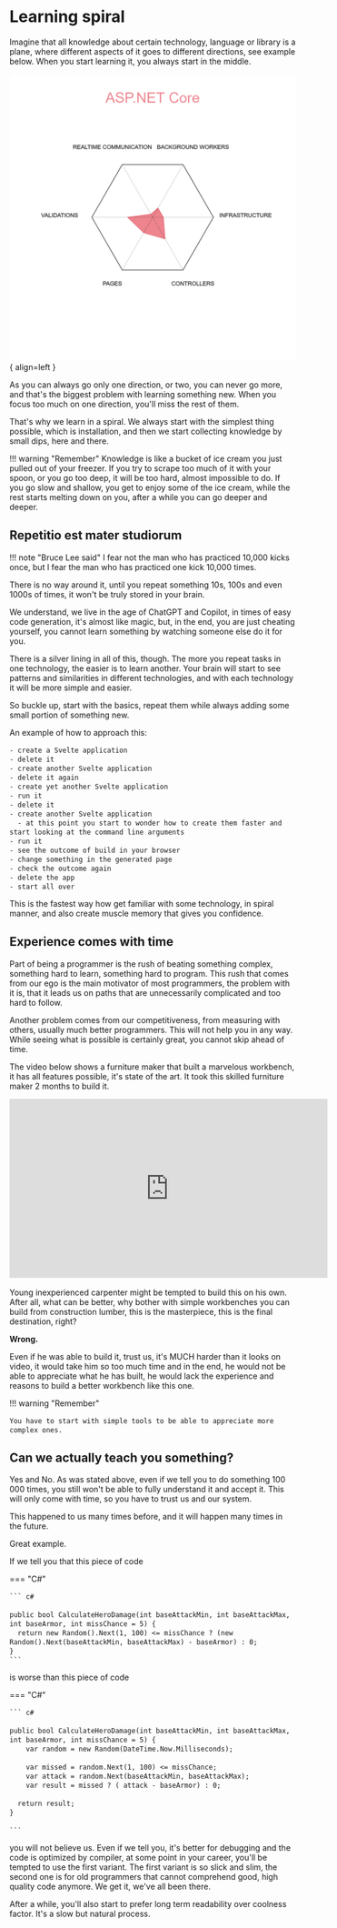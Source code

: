 # Learning spiral

Imagine that all knowledge about certain technology, language or library is a plane, where different aspects of it goes to different directions, see example below. When you start learning it, you always start in the middle.

![ASP.NET Core - Example of your knowledge about it](../assets/images/aspnet_core_star_diagram.png){ align=left }

As you can always go only one direction, or two, you can never go more, and that's the biggest problem with learning something new. When you focus too much on one direction, you'll miss the rest of them.

That's why we learn in a spiral. We always start with the simplest thing possible, which is installation, and then we start collecting knowledge by small dips, here and there.

!!! warning "Remember"
    Knowledge is like a bucket of ice cream you just pulled out of your freezer. If you try to scrape too much of it with your spoon, or you go too deep, it will be too hard, almost impossible to do. If you go slow and shallow, you get to enjoy some of the ice cream, while the rest starts melting down on you, after a while you can go deeper and deeper.

## Repetitio est mater studiorum

!!! note "Bruce Lee said" 
    I fear not the man who has practiced 10,000 kicks once, but I fear the man who has practiced one kick 10,000 times.

There is no way around it, until you repeat something 10s, 100s and even 1000s of times, it won't be truly stored in your brain.

We understand, we live in the age of ChatGPT and Copilot, in times of easy code generation, it's almost like magic, but, in the end, you are just cheating yourself, you cannot learn something by watching someone else do it for you.

There is a silver lining in all of this, though. The more you repeat tasks in one technology, the easier is to learn another. Your brain will start to see patterns and similarities in different technologies, and with each technology it will be more simple and easier.

So buckle up, start with the basics, repeat them while always adding some small portion of something new.

An example of how to approach this:

    - create a Svelte application
    - delete it
    - create another Svelte application
    - delete it again
    - create yet another Svelte application
    - run it
    - delete it
    - create another Svelte application
      - at this point you start to wonder how to create them faster and start looking at the command line arguments
    - run it
    - see the outcome of build in your browser
    - change something in the generated page
    - check the outcome again
    - delete the app
    - start all over


This is the fastest way how get familiar with some technology, in spiral manner, and also create muscle memory that gives you confidence.


## Experience comes with time

Part of being a programmer is the rush of beating something complex, something hard to learn, something hard to program. This rush that comes from our ego is the main motivator of most programmers, the problem with it is, that it leads us on paths that are unnecessarily complicated and too hard to follow.

Another problem comes from our competitiveness, from measuring with others, usually much better programmers. This will not help you in any way. While seeing what is possible is certainly great, you cannot skip ahead of time.


The video below shows a furniture maker that built a marvelous workbench, it has all features possible, it's state of the art. It took this skilled furniture maker 2 months to build it. 

<iframe width="560" height="315" src="https://www.youtube.com/embed/pvVrVdqA9OE?si=HVc9nPo98_LTJj9N" title="YouTube video player" frameborder="0" allow="accelerometer; autoplay; clipboard-write; encrypted-media; gyroscope; picture-in-picture; web-share" allowfullscreen></iframe>

Young inexperienced carpenter might be tempted to build this on his own. After all, what can be better, why bother with simple workbenches you can build from construction lumber, this is the masterpiece, this is the final destination, right? 

__Wrong.__

Even if he was able to build it, trust us, it's MUCH harder than it looks on video, it would take him so too much time and in the end, he would not be able to appreciate what he has built, he would lack the experience and reasons to build a better workbench like this one.


!!! warning "Remember"
    
    You have to start with simple tools to be able to appreciate more complex ones.


## Can we actually teach you something?

Yes and No. As was stated above, even if we tell you to do something 100 000 times, you still won't be able to fully understand it and accept it. This will only come with time, so you have to trust us and our system.

This happened to us many times before, and it will happen many times in the future.

Great example.

If we tell you that this piece of code

=== "C#"

    ``` c#
    
    public bool CalculateHeroDamage(int baseAttackMin, int baseAttackMax, int baseArmor, int missChance = 5) {
      return new Random().Next(1, 100) <= missChance ? (new Random().Next(baseAttackMin, baseAttackMax) - baseArmor) : 0;
    }
    ```

is worse than this piece of code

=== "C#"

    ``` c#
    
    public bool CalculateHeroDamage(int baseAttackMin, int baseAttackMax, int baseArmor, int missChance = 5) {
        var random = new Random(DateTime.Now.Milliseconds);

        var missed = random.Next(1, 100) <= missChance;
        var attack = random.Next(baseAttackMin, baseAttackMax);
        var result = missed ? ( attack - baseArmor) : 0;
      
      return result;
    }

    ```

you will not believe us. Even if we tell you, it's better for debugging and the code is optimized by compiler, at some point in your career, you'll be tempted to use the first variant. The first variant is so slick and slim, the second one is for old programmers that cannot comprehend good, high quality code anymore. We get it, we've all been there.

After a while, you'll also start to prefer long term readability over coolness factor. It's a slow but natural process.
